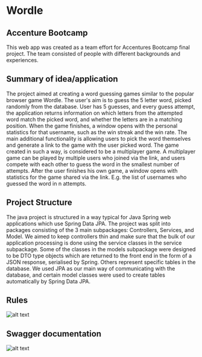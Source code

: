 # Wordle
## Accenture Bootcamp
This web app was created as a team effort for Accentures Bootcamp final project. The team consisted of people with different backgrounds and experiences.


## Summary of idea/application
The project aimed at creating a word guessing games similar to the popular browser game Wordle. The user's aim is to guess the 5 letter word, picked randomly from the database. User has 5 guesses, and every guess attempt, the application returns information on which letters from the attempted word match the picked word, and whether the letters are in a matching position. When the game finishes, a window opens with the personal statistics for that username, such as the win streak and the win rate.
The main additional functionality is allowing users to pick the word themselves and generate a link to the game with the user picked word. The game created in such a way, is considered to be a multiplayer game. A multiplayer game can be played by multiple users who joined via the link, and users compete with each other to guess the word in the smallest number of attempts. After the user finishes his own game, a window opens with statistics for the game shared via the link. E.g. the list of usernames who guessed the word in n attempts.


## Project Structure
The java project is structured in a way typical for Java Spring web applications which use Spring Data JPA. The project was split into packages consisting of the 3 main subpackages:
Controllers, Services, and Model. We aimed to keep controllers thin and make sure that the bulk of our application processing is done using the service classes in the service subpackage. Some of the classes in the models subpackage were designed to be DTO type objects which are returned to the front end in the form of a JSON response, serialised by Spring. Others represent specific tables in the database. We used JPA as our main way of communicating with the database, and certain model classes were used to create tables automatically by Spring Data JPA.

## Rules
![alt text](https://user-images.githubusercontent.com/102141523/182856221-96d2bb48-b724-4ccc-b442-3bb2dcaf7962.png)


## Swagger documentation
![alt text](https://user-images.githubusercontent.com/102141523/182856107-a1f6f75c-4d55-48b2-a701-e200b3f9704b.png)
